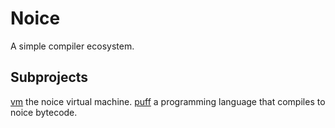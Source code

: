 # Noice

A simple compiler ecosystem.

## Subprojects

[vm](https://github.com/sfluorine/noice/tree/master/vm) the noice virtual machine.
[puff](https://github.com/sfluorine/noice/tree/master/puff) a programming language that compiles to noice bytecode.

